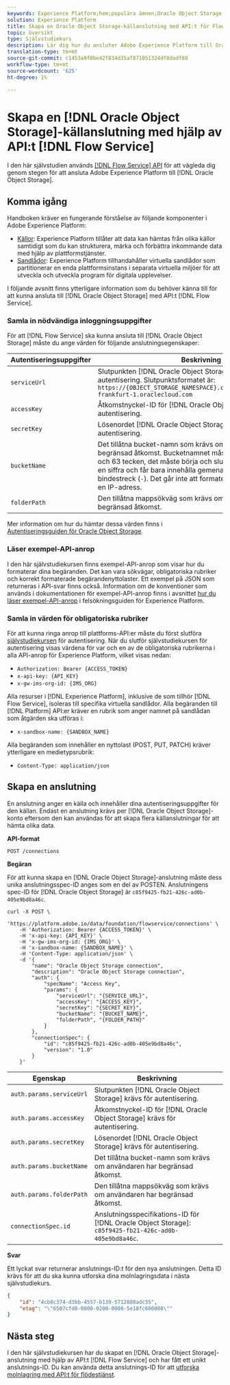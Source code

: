 ```yaml
---
keywords: Experience Platform;hem;populära ämnen;Oracle Object Storage;oracle object storage
solution: Experience Platform
title: Skapa en Oracle Object Storage-källanslutning med API:t för Flow Service
topic: översikt
type: Självstudiekurs
description: Lär dig hur du ansluter Adobe Experience Platform till Oracle Object Storage med API:t för Flow Service.
translation-type: tm+mt
source-git-commit: c1453a9f0be42f834d35af871051324df8dadf80
workflow-type: tm+mt
source-wordcount: '625'
ht-degree: 1%

---
```



# Skapa en [!DNL Oracle Object Storage]-källanslutning med hjälp av API:t [!DNL Flow Service]

I den här självstudien används [[!DNL Flow Service] API](https://www.adobe.io/apis/experienceplatform/home/api-reference.html#!acpdr/swagger-specs/flow-service.yaml) för att vägleda dig genom stegen för att ansluta Adobe Experience Platform till [!DNL Oracle Object Storage].

## Komma igång

Handboken kräver en fungerande förståelse av följande komponenter i Adobe Experience Platform:

* [Källor](../../../../home.md): Experience Platform tillåter att data kan hämtas från olika källor samtidigt som du kan strukturera, märka och förbättra inkommande data med hjälp av plattformstjänster.
* [Sandlådor](../../../../../sandboxes/home.md): Experience Platform tillhandahåller virtuella sandlådor som partitionerar en enda plattformsinstans i separata virtuella miljöer för att utveckla och utveckla program för digitala upplevelser.

I följande avsnitt finns ytterligare information som du behöver känna till för att kunna ansluta till [!DNL Oracle Object Storage] med API:t [!DNL Flow Service].

### Samla in nödvändiga inloggningsuppgifter

För att [!DNL Flow Service] ska kunna ansluta till [!DNL Oracle Object Storage] måste du ange värden för följande anslutningsegenskaper:

| Autentiseringsuppgifter | Beskrivning |
| ---------- | ----------- |
| `serviceUrl` | Slutpunkten [!DNL Oracle Object Storage] krävs för autentisering. Slutpunktsformatet är: `https://{OBJECT_STORAGE_NAMESPACE}.compat.objectstorage.eu-frankfurt-1.oraclecloud.com` |
| `accessKey` | Åtkomstnyckel-ID för [!DNL Oracle Object Storage] krävs för autentisering. |
| `secretKey` | Lösenordet [!DNL Oracle Object Storage] krävs för autentisering. |
| `bucketName` | Det tillåtna bucket-namn som krävs om användaren har begränsad åtkomst. Bucketnamnet måste innehålla mellan tre och 63 tecken, det måste börja och sluta med en bokstav eller en siffra och får bara innehålla gemena bokstäver, siffror eller bindestreck (`-`). Det går inte att formatera bucket-namnet som en IP-adress. |
| `folderPath` | Den tillåtna mappsökväg som krävs om användaren har begränsad åtkomst. |

Mer information om hur du hämtar dessa värden finns i [Autentiseringsguiden för Oracle Object Storage](https://docs.oracle.com/en-us/iaas/Content/Identity/Concepts/usercredentials.htm#User_Credentials).

### Läser exempel-API-anrop

I den här självstudiekursen finns exempel-API-anrop som visar hur du formaterar dina begäranden. Det kan vara sökvägar, obligatoriska rubriker och korrekt formaterade begärandenyttolaster. Ett exempel på JSON som returneras i API-svar finns också. Information om de konventioner som används i dokumentationen för exempel-API-anrop finns i avsnittet [hur du läser exempel-API-anrop](../../../../../landing/troubleshooting.md#how-do-i-format-an-api-request) i felsökningsguiden för Experience Platform.

### Samla in värden för obligatoriska rubriker

För att kunna ringa anrop till plattforms-API:er måste du först slutföra [självstudiekursen](https://www.adobe.com/go/platform-api-authentication-en) för autentisering. När du slutför självstudiekursen för autentisering visas värdena för var och en av de obligatoriska rubrikerna i alla API-anrop för Experience Platform, vilket visas nedan:

* `Authorization: Bearer {ACCESS_TOKEN}`
* `x-api-key: {API_KEY}`
* `x-gw-ims-org-id: {IMS_ORG}`

Alla resurser i [!DNL Experience Platform], inklusive de som tillhör [!DNL Flow Service], isoleras till specifika virtuella sandlådor. Alla begäranden till [!DNL Platform] API:er kräver en rubrik som anger namnet på sandlådan som åtgärden ska utföras i:

* `x-sandbox-name: {SANDBOX_NAME}`

Alla begäranden som innehåller en nyttolast (POST, PUT, PATCH) kräver ytterligare en medietypsrubrik:

* `Content-Type: application/json`

## Skapa en anslutning

En anslutning anger en källa och innehåller dina autentiseringsuppgifter för den källan. Endast en anslutning krävs per [!DNL Oracle Object Storage]-konto eftersom den kan användas för att skapa flera källanslutningar för att hämta olika data.

**API-format**

```http
POST /connections
```

**Begäran**

För att kunna skapa en [!DNL Oracle Object Storage]-anslutning måste dess unika anslutningsspec-ID anges som en del av POSTEN. Anslutningens spec-ID för [!DNL Oracle Object Storage] är `c85f9425-fb21-426c-ad0b-405e9bd8a46c`.

```shell
curl -X POST \
    'https://platform.adobe.io/data/foundation/flowservice/connections' \
    -H 'Authorization: Bearer {ACCESS_TOKEN}' \
    -H 'x-api-key: {API_KEY}' \
    -H 'x-gw-ims-org-id: {IMS_ORG}' \
    -H 'x-sandbox-name: {SANDBOX_NAME}' \
    -H 'Content-Type: application/json' \
    -d '{
        "name": "Oracle Object Storage connection",
        "description": "Oracle Object Storage connection",
        "auth": {
            "specName": "Access Key",
            "params": {
                "serviceUrl": "{SERVICE_URL}",
                "accessKey": "{ACCESS_KEY}",
                "secretKey": "{SECRET_KEY}",
                "bucketName": "{BUCKET_NAME}",
                "folderPath", "{FOLDER_PATH}"
            }
        },
        "connectionSpec": {
            "id": "c85f9425-fb21-426c-ad0b-405e9bd8a46c",
            "version": "1.0"
        }
    }'
```

| Egenskap | Beskrivning |
| -------- | ----------- |
| `auth.params.serviceUrl` | Slutpunkten [!DNL Oracle Object Storage] krävs för autentisering. |
| `auth.params.accessKey` | Åtkomstnyckel-ID för [!DNL Oracle Object Storage] krävs för autentisering. |
| `auth.params.secretKey` | Lösenordet [!DNL Oracle Object Storage] krävs för autentisering. |
| `auth.params.bucketName` | Det tillåtna bucket-namn som krävs om användaren har begränsad åtkomst. |
| `auth.params.folderPath` | Den tillåtna mappsökväg som krävs om användaren har begränsad åtkomst. |
| `connectionSpec.id` | Anslutningsspecifikations-ID för [!DNL Oracle Object Storage]: `c85f9425-fb21-426c-ad0b-405e9bd8a46c`. |

**Svar**

Ett lyckat svar returnerar anslutnings-ID:t för den nya anslutningen. Detta ID krävs för att du ska kunna utforska dina molnlagringsdata i nästa självstudiekurs.

```json
{
    "id": "4cb0c374-d3bb-4557-b139-5712880adc55",
    "etag": "\"6507cfd8-0000-0200-0000-5e18fc600000\""
}
```

## Nästa steg

I den här självstudiekursen har du skapat en [!DNL Oracle Object Storage]-anslutning med hjälp av API:t [!DNL Flow Service] och har fått ett unikt anslutnings-ID. Du kan använda detta anslutnings-ID för att [utforska molnlagring med API:t för flödestjänst](../../explore/cloud-storage.md).